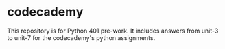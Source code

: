 # codecademy


This repository is for Python 401 pre-work. It includes answers from unit-3 to unit-7 for the codecademy's python assignments. 
